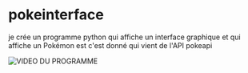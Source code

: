 # pokeinterface
je crée un programme python qui affiche un  interface graphique et 
qui affiche un  Pokémon est c'est donné qui vient de  l'API pokeapi   


![VIDEO DU PROGRAMME]( https://youtu.be/aGPtLFM8ZCo "VIDEO DU PROGRAMME ")
